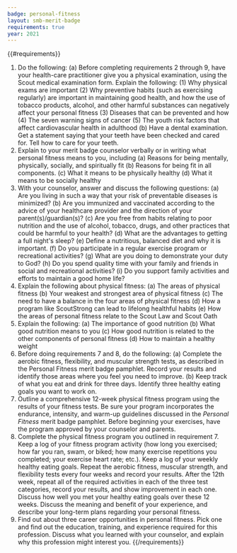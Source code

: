 ```yaml
---
badge: personal-fitness
layout: smb-merit-badge
requirements: true
year: 2021
---
```


{{#requirements}}
1. Do the following:
    (a) Before completing requirements 2 through 9, have your health-care practitioner give you a physical examination, using the Scout medical examination form. Explain the following:
        (1) Why physical exams are important
        (2) Why preventive habits (such as exercising regularly) are important in maintaining good health, and how the use of tobacco products, alcohol, and other harmful substances can negatively affect your personal fitness
        (3) Diseases that can be prevented and how
        (4) The seven warning signs of cancer
        (5) The youth risk factors that affect cardiovascular health in adulthood
    (b) Have a dental examination. Get a statement saying that your teeth have been checked and cared for. Tell how to care for your teeth.
2. Explain to your merit badge counselor verbally or in writing what personal fitness means to you, including
    (a) Reasons for being mentally, physically, socially, and spiritually fit
    (b) Reasons for being fit in all components.
    (c) What it means to be physically healthy
    (d) What it means to be socially healthy
3. With your counselor, answer and discuss the following questions:
    (a) Are you living in such a way that your risk of preventable diseases is minimized?
    (b) Are you immunized and vaccinated according to the advice of your healthcare provider and the direction of your parent(s)/guardian(s)?
    (c) Are you free from habits relating to poor nutrition and the use of alcohol, tobacco, drugs, and other practices that could be harmful to your health?
    (d) What are the advantages to getting a full night's sleep?
    (e) Define a nutritious, balanced diet and why it is important.
    (f) Do you participate in a regular exercise program or recreational activities?
    (g) What are you doing to demonstrate your duty to God?
    (h) Do you spend quality time with your family and friends in social and recreational activities?
    (i) Do you support family activities and efforts to maintain a good home life?
4. Explain the following about physical fitness:
    (a) The areas of physical fitness
    (b) Your weakest and strongest area of physical fitness
    (c) The need to have a balance in the four areas of physical fitness
    (d) How a program like ScoutStrong can lead to lifelong healthful habits
    (e) How the areas of personal fitness relate to the Scout Law and Scout Oath
5. Explain the following:
    (a) The importance of good nutrition
    (b) What good nutrition means to you
    (c) How good nutrition is related to the other components of personal fitness
    (d) How to maintain a healthy weight
6. Before doing requirements 7 and 8, do the following:
    (a) Complete the aerobic fitness, flexibility, and muscular strength tests, as described in the Personal Fitness merit badge pamphlet. Record your results and identify those areas where you feel you need to improve.
    (b) Keep track of what you eat and drink for three days. Identify three healthy eating goals you want to work on.
7. Outline a comprehensive 12-week physical fitness program using the results of your fitness tests. Be sure your program incorporates the endurance, intensity, and warm-up guidelines discussed in the *Personal Fitness* merit badge pamphlet. Before beginning your exercises, have the program approved by your counselor and parents.
8. Complete the physical fitness program you outlined in requirement 7. Keep a log of your fitness program activity (how long you exercised; how far you ran, swam, or biked; how many exercise repetitions you completed; your exercise heart rate; etc.). Keep a log of your weekly healthy eating goals. Repeat the aerobic fitness, muscular strength, and flexibility tests every four weeks and record your results. After the 12th week, repeat all of the required activities in each of the three test categories, record your results, and show improvement in each one. Discuss how well you met your healthy eating goals over these 12 weeks. Discuss the meaning and benefit of your experience, and describe your long-term plans regarding your personal fitness.
9. Find out about three career opportunities in personal fitness. Pick one and find out the education, training, and experience required for this profession. Discuss what you learned with your counselor, and explain why this profession might interest you.
{{/requirements}}

